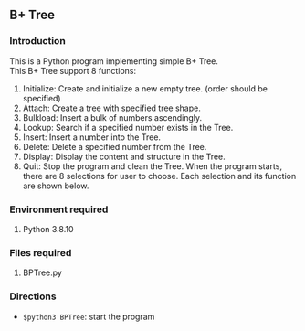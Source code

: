 ## B+ Tree

### Introduction
This is a Python program implementing simple B+ Tree. <br>
This B+ Tree support 8 functions:
1. Initialize: Create and initialize a new empty tree. (order should be specified)
2. Attach: Create a tree with specified tree shape.
3. Bulkload: Insert a bulk of numbers ascendingly.
4. Lookup: Search if a specified number exists in the Tree.
5. Insert: Insert a number into the Tree.
6. Delete: Delete a specified number from the Tree.
7. Display: Display the content and structure in the Tree.
8. Quit: Stop the program and clean the Tree.
When the program starts, there are 8 selections for user to choose.
Each selection and its function are shown below.

### Environment required
1. Python 3.8.10

### Files required
1. BPTree.py

### Directions
* `$python3 BPTree`: start the program
